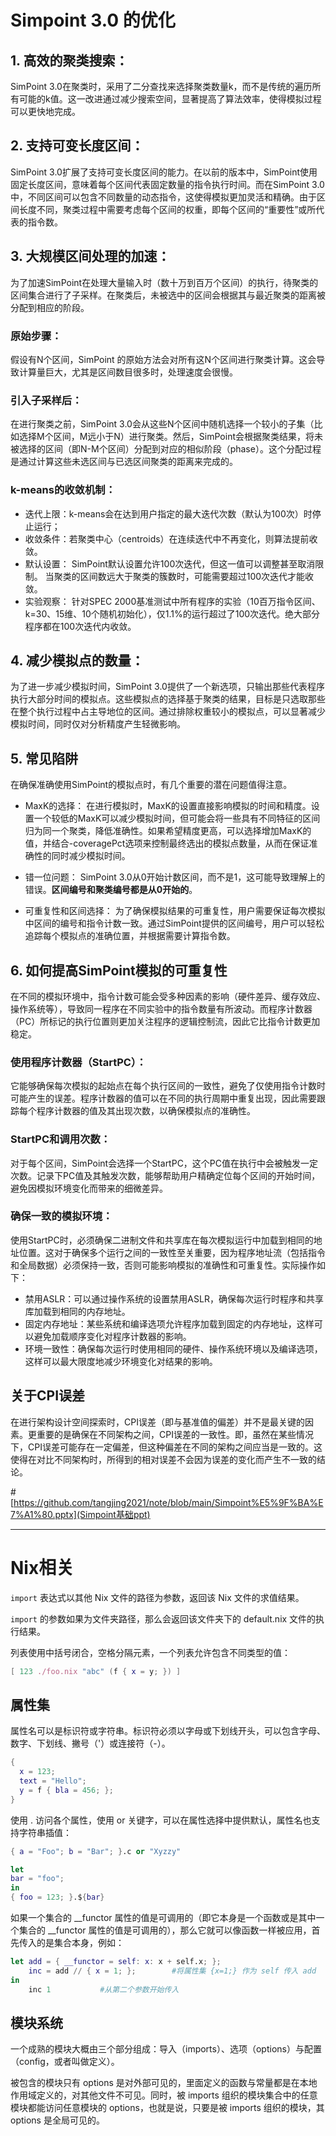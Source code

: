 # Simpoint 3.0 的优化

## 1. 高效的聚类搜索：
SimPoint 3.0在聚类时，采用了二分查找来选择聚类数量k，而不是传统的遍历所有可能的k值。这一改进通过减少搜索空间，显著提高了算法效率，使得模拟过程可以更快地完成。

## 2. 支持可变长度区间：
SimPoint 3.0扩展了支持可变长度区间的能力。在以前的版本中，SimPoint使用固定长度区间，意味着每个区间代表固定数量的指令执行时间。而在SimPoint 3.0中，不同区间可以包含不同数量的动态指令，这使得模拟更加灵活和精确。由于区间长度不同，聚类过程中需要考虑每个区间的权重，即每个区间的“重要性”或所代表的指令数。

## 3. 大规模区间处理的加速：
为了加速SimPoint在处理大量输入时（数十万到百万个区间）的执行，待聚类的区间集合进行了子采样。在聚类后，未被选中的区间会根据其与最近聚类的距离被分配到相应的阶段。


### 原始步骤： 
假设有N个区间，SimPoint 的原始方法会对所有这N个区间进行聚类计算。这会导致计算量巨大，尤其是区间数目很多时，处理速度会很慢。
### 引入子采样后：
 在进行聚类之前，SimPoint 3.0会从这些N个区间中随机选择一个较小的子集（比如选择M个区间，M远小于N）进行聚类。然后，SimPoint会根据聚类结果，将未被选择的区间（即N-M个区间）分配到对应的相似阶段（phase）。这个分配过程是通过计算这些未选区间与已选区间聚类的距离来完成的。
### k-means的收敛机制：
- 迭代上限：k-means会在达到用户指定的最大迭代次数（默认为100次）时停止运行；
- 收敛条件：若聚类中心（centroids）在连续迭代中不再变化，则算法提前收敛。
- 默认设置：
SimPoint默认设置允许100次迭代，但这一值可以调整甚至取消限制。
当聚类的区间数远大于聚类的簇数时，可能需要超过100次迭代才能收敛。
- 实验观察：
针对SPEC 2000基准测试中所有程序的实验（10百万指令区间、k=30、15维、10个随机初始化），仅1.1%的运行超过了100次迭代。绝大部分程序都在100次迭代内收敛。

## 4. 减少模拟点的数量：
为了进一步减少模拟时间，SimPoint 3.0提供了一个新选项，只输出那些代表程序执行大部分时间的模拟点。这些模拟点的选择基于聚类的结果，目标是只选取那些在整个执行过程中占主导地位的区间。通过排除权重较小的模拟点，可以显著减少模拟时间，同时仅对分析精度产生轻微影响。

## 5. 常见陷阱

在确保准确使用SimPoint的模拟点时，有几个重要的潜在问题值得注意。
- MaxK的选择：
在进行模拟时，MaxK的设置直接影响模拟的时间和精度。设置一个较低的MaxK可以减少模拟时间，但可能会将一些具有不同特征的区间归为同一个聚类，降低准确性。如果希望精度更高，可以选择增加MaxK的值，并结合-coveragePct选项来控制最终选出的模拟点数量，从而在保证准确性的同时减少模拟时间。

- 错一位问题：
SimPoint 3.0从0开始计数区间，而不是1，这可能导致理解上的错误。**区间编号和聚类编号都是从0开始的**。

- 可重复性和区间选择：
为了确保模拟结果的可重复性，用户需要保证每次模拟中区间的编号和指令计数一致。通过SimPoint提供的区间编号，用户可以轻松追踪每个模拟点的准确位置，并根据需要计算指令数。

## 6. 如何提高SimPoint模拟的可重复性
在不同的模拟环境中，指令计数可能会受多种因素的影响（硬件差异、缓存效应、操作系统等），导致同一程序在不同实验中的指令数量有所波动。而程序计数器（PC）所标记的执行位置则更加关注程序的逻辑控制流，因此它比指令计数更加稳定。

### 使用程序计数器（StartPC）：
它能够确保每次模拟的起始点在每个执行区间的一致性，避免了仅使用指令计数时可能产生的误差。程序计数器的值可以在不同的执行周期中重复出现，因此需要跟踪每个程序计数器的值及其出现次数，以确保模拟点的准确性。

### StartPC和调用次数：
对于每个区间，SimPoint会选择一个StartPC，这个PC值在执行中会被触发一定次数。记录下PC值及其触发次数，能够帮助用户精确定位每个区间的开始时间，避免因模拟环境变化而带来的细微差异。

### 确保一致的模拟环境：
使用StartPC时，必须确保二进制文件和共享库在每次模拟运行中加载到相同的地址位置。这对于确保多个运行之间的一致性至关重要，因为程序地址流（包括指令和全局数据）必须保持一致，否则可能影响模拟的准确性和可重复性。实际操作如下：
- 禁用ASLR：可以通过操作系统的设置禁用ASLR，确保每次运行时程序和共享库加载到相同的内存地址。
- 固定内存地址：某些系统和编译选项允许程序加载到固定的内存地址，这样可以避免加载顺序变化对程序计数器的影响。
- 环境一致性：确保每次运行时使用相同的硬件、操作系统环境以及编译选项，这样可以最大限度地减少环境变化对结果的影响。
	


## 关于CPI误差
在进行架构设计空间探索时，CPI误差（即与基准值的偏差）并不是最关键的因素。更重要的是确保在不同架构之间，CPI误差的一致性。即，虽然在某些情况下，CPI误差可能存在一定偏差，但这种偏差在不同的架构之间应当是一致的。这使得在对比不同架构时，所得到的相对误差不会因为误差的变化而产生不一致的结论。



#[https://github.com/tangjing2021/note/blob/main/Simpoint%E5%9F%BA%E7%A1%80.pptx](Simpoint基础ppt)

---

# Nix相关

`import` 表达式以其他 Nix 文件的路径为参数，返回该 Nix 文件的求值结果。

`import` 的参数如果为文件夹路径，那么会返回该文件夹下的 default.nix 文件的执行结果。

列表使用中括号闭合，空格分隔元素，一个列表允许包含不同类型的值：
```nix
[ 123 ./foo.nix "abc" (f { x = y; }) ]
```

## 属性集

属性名可以是标识符或字符串。标识符必须以字母或下划线开头，可以包含字母、数字、下划线、撇号（'）或连接符（-）。
```nix
{
  x = 123;
  text = "Hello";
  y = f { bla = 456; };
}
```
使用 . 访问各个属性，使用 or 关键字，可以在属性选择中提供默认，属性名也支持字符串插值：
```nix
{ a = "Foo"; b = "Bar"; }.c or "Xyzzy"

let
bar = "foo"; 
in
{ foo = 123; }.${bar}
```
如果一个集合的 __functor 属性的值是可调用的（即它本身是一个函数或是其中一个集合的 __functor 属性的值是可调用的），那么它就可以像函数一样被应用，首先传入的是集合本身，例如：
```nix
let add = { __functor = self: x: x + self.x; };
    inc = add // { x = 1; };        #将属性集 {x=1;} 作为 self 传入 add
in
 	inc 1           #从第二个参数开始传入
```

## 模块系统
一个成熟的模块大概由三个部分组成：导入（imports）、选项（options）与配置（config，或者叫做定义）。

被包含的模块只有 options 是对外部可见的，里面定义的函数与常量都是在本地作用域定义的，对其他文件不可见。同时，被 imports 组织的模块集合中的任意模块都能访问任意模块的 options，也就是说，只要是被 imports 组织的模块，其 options 是全局可见的。
